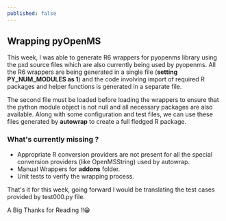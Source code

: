 ```yaml
---
published: false
---
```


## Wrapping pyOpenMS

This week, I was able to generate R6 wrappers for pyopenms library using the pxd source files which are also currently being used by pyopenms. All the R6 wrappers are being generated in a single file (**setting PY_NUM_MODULES as 1**) and the code involving import of required R packages and helper functions is generated in a separate file.

The second file must be loaded before loading the wrappers to ensure that the python module object is not null and all necessary packages are also available. Along with some configuration and test files, we can use these files generated by **autowrap** to create a full fledged R package.

### What's currently missing ?

- Appropriate R conversion providers are not present for all the special conversion providers (like 	     OpenMSString) used by autowrap.
- Manual Wrappers for **addons** folder.
- Unit tests to verify the wrapping process.

That's it for this week, going forward I would be translating the test cases provided by test000.py file.

A Big Thanks for Reading !!😁